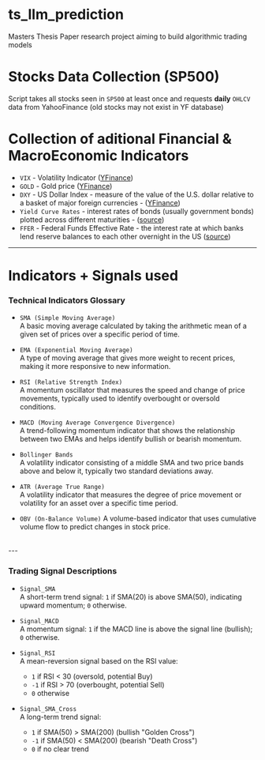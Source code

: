 # ts_llm_prediction
Masters Thesis Paper research project aiming to build algorithmic trading models

# Stocks Data Collection (SP500)
Script takes all stocks seen in `SP500` at least once and requests **daily** `OHLCV` data from YahooFinance (old stocks may not exist in YF database)
<br>

# Collection of aditional Financial & MacroEconomic Indicators 
- `VIX` - Volatility Indicator ([YFinance](https://finance.yahoo.com/quote/%5EVIX/))
- `GOLD` - Gold price ([YFinance](https://finance.yahoo.com/quote/GC=F/))
- `DXY` - US Dollar Index - measure of the value of the U.S. dollar relative to a basket of major foreign currencies - ([YFinance](https://finance.yahoo.com/quote/DX-Y.NYB/))
- `Yield Curve Rates` - interest rates of bonds (usually government bonds) plotted across different maturities - ([source](https://home.treasury.gov/resource-center/data-chart-center/interest-rates/TextView?type=daily_treasury_yield_curve&field_tdr_date_value=2024))
- `FFER` - Federal Funds Effective Rate - the interest rate at which banks lend reserve balances to each other overnight in the US ([source](https://fred.stlouisfed.org/series/FEDFUNDS))

---

# Indicators + Signals used
### Technical Indicators Glossary

- `SMA (Simple Moving Average)`  
  A basic moving average calculated by taking the arithmetic mean of a given set of prices over a specific period of time.

- `EMA (Exponential Moving Average)`  
  A type of moving average that gives more weight to recent prices, making it more responsive to new information.

- `RSI (Relative Strength Index)`  
  A momentum oscillator that measures the speed and change of price movements, typically used to identify overbought or oversold conditions.

- `MACD (Moving Average Convergence Divergence)`  
  A trend-following momentum indicator that shows the relationship between two EMAs and helps identify bullish or bearish momentum.

- `Bollinger Bands`  
  A volatility indicator consisting of a middle SMA and two price bands above and below it, typically two standard deviations away.

- `ATR (Average True Range)`  
  A volatility indicator that measures the degree of price movement or volatility for an asset over a specific time period.

- `OBV (On-Balance Volume)` 
  A volume-based indicator that uses cumulative volume flow to predict changes in stock price. <br>
<br>
---

### Trading Signal Descriptions

- `Signal_SMA`  
  A short-term trend signal: `1` if SMA(20) is above SMA(50), indicating upward momentum; `0` otherwise.

- `Signal_MACD`  
  A momentum signal: `1` if the MACD line is above the signal line (bullish); `0` otherwise.

- `Signal_RSI`  
  A mean-reversion signal based on the RSI value:  
  - `1` if RSI < 30 (oversold, potential Buy)  
  - `-1` if RSI > 70 (overbought, potential Sell)  
  - `0` otherwise

- `Signal_SMA_Cross`  
  A long-term trend signal:  
  - `1` if SMA(50) > SMA(200) (bullish "Golden Cross")  
  - `-1` if SMA(50) < SMA(200) (bearish "Death Cross")  
  - `0` if no clear trend
